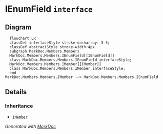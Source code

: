 # IEnumField `interface`

## Diagram
```mermaid
  flowchart LR
  classDef interfaceStyle stroke-dasharray: 5 5;
  classDef abstractStyle stroke-width:4px
  subgraph MarkDoc.Members.Members
  MarkDoc.Members.Members.IEnumField[[IEnumField]]
  class MarkDoc.Members.Members.IEnumField interfaceStyle;
  MarkDoc.Members.Members.IMember[[IMember]]
  class MarkDoc.Members.Members.IMember interfaceStyle;
  end
MarkDoc.Members.Members.IMember --> MarkDoc.Members.Members.IEnumField
```

## Details
### Inheritance
 - [
`IMember`
](./IMember.md)

*Generated with* [*MarkDoc*](https://github.com/hailstorm75/MarkDoc.Core)
